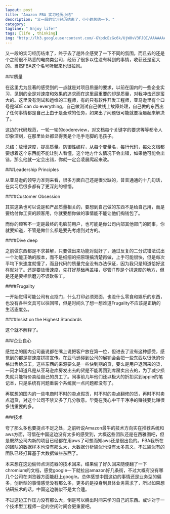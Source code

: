 ```yaml
---
layout: post
title: "Amazon FBA 实习经历小结"
description: "又一段的实习经历结束了，小小的总结一下。"
category:
tagline: " Enjoy life!"
tags: [life , thinking]
img: "http://lh3.googleusercontent.com/-GYpdcEzGc6k/UjW0vV3FJQI/AAAAAAAAAcE/lSBuVVkdz7I/s160-no/amazon.jpg"
---
```


又一段的实习经历结束了，终于去了趟外企感受了一下不同的氛围，而且去的还是个之前很不熟悉的电商类公司，经历了很多以往没有料到的事情，收获还是蛮大的。当然FBA这个名号听起来也很拉风。

###质量

在这里尤为显著的感受到的一点就是对项目质量的要求，以前在国内的一些企业实习，见到的全是对速度和效果的追求而在这里最重要的却是质量，对我冲击还是蛮大的。这里没有测试和运维的工程师，有的只有软件开发工程师，亚马逊里有个口号是SDE can do everything，自己做测试自己做线上故障处理，自己做的东西出了任何事情都是自己上由于是全球的任务，如果出了问题很可能就要凌晨起来解决了。

这边的代码规范，一轮一轮的codereview，对文档每个关键字的要求等等都令人印象深刻，在那里处处都显得我是个毛手毛脚的毛孩子。

总结：放慢速度，提高质量。防御性编程，从每个变量名，每行代码，每处文档都要想着这个东西能不能让别人看懂，这个地方什么情况下会出错，如果他可能会出错，那么他就一定会出错，你就一定会凌晨爬起来改。

###Leadership Principles

从亚马逊的领导力准则来看，很多方面自己还是很欠缺的，普普通通的十几句话，在实习后很多都有了更深刻的领悟。

####Customer Obsession

其实这条也可以说是和产品质量相关的，要想到自己做的东西不是给自己用，而是要给付你工资的顾客用，你就要想你做的事情能不能让他们掏钱包了。

而你的顾客不一定是最终的电脑前用户，也可能是你公司内部其他部门的同事，你就要知道，不管是做什么都是要先考虑到对方的。

####Dive deep

之前做东西都是不求甚解，只要做出来功能对就好了，通过反复的二分试错法试出一个功能正确的版本，而不是细细的把原理搞清楚再做，上手可能很快，但是每次平均下来速度就慢了，而且代码的质量完全没有办法保证，因为我只是知道恰好这样就对了。还是要放慢速度，先打好基础再盖楼，尽管IT界是个拼速度的地方，但是还是要相信磨刀不误砍柴工。

####Frugality

一开始觉得可能公司有点抠门，什么打印必须双面，也没什么零食和娱乐的东西，也没有各种文具可以往回带，但是时间久了想一想难道Frugality不应该是正确的生活态度么。

####Insist on the Highest Standards

这个就不解释了。

###企业良心

感觉之的国内公司虽说都在嘴上说把客户放在第一位，但进去了没有这种感受，感觉到的都是拼速度拼拼宣传。在亚马逊碰到公司的展销会会把一些东西以很低的价格出售给员工，这些东西的来源要么是一些快到期的货，要么是用户退回来的货，一问才知道凡是从亚马逊库房发出去的货是不能再回到库房卖出去的，为了减少损失就只能特价卖给自己的员工了。同事前几年他们还以极大的折扣买到apple的笔记本，只是系统有问题重装个系统就一点问题都没有了。

再联想的国内的一些电商时不时的卖点假货，时不时的卖点翻修的货，再时不时卖点退货，对这个公司不禁又多了几分敬意。毕竟在我心中干干净净的赚钱要比赚很多钱重要的多。

###技术

夸了那么多也要提点不足之处，之前听说Amazon最牛的技术方向实在推荐系统和aws方面，可惜在中国这边没有太多的感受到，大概这些团队还是在西雅图吧，但是既然公司内新的项目已经都在用aws了可想而知aws还是很出色的。FBA我所在的团队的数据样本也没有那么大，大数据分析貌似也没有太多意义，不过貌似有的团队已经打算基于大数据做些东西了。

本来想在这边偷师点浏览器的技术回来，结果偷了好久回来随便翻了一下chromium的文档，感觉google一下就拉出amazon好几条街，不过大概有没有哪几个公司在浏览器方面能赶上google。总体感觉中国这边的事情还是业务型的偏多，创新型的事情感觉没有那么多，更多的是投身到具体业务需求了，所以如果想钻研技术的话，中国这边貌似不是太合适。

不过这边工作压力没有那么大，倒是可以腾出时间来学习自己的东西。或许对于一个技术型工程师一定的空闲时间会更重要吧。
